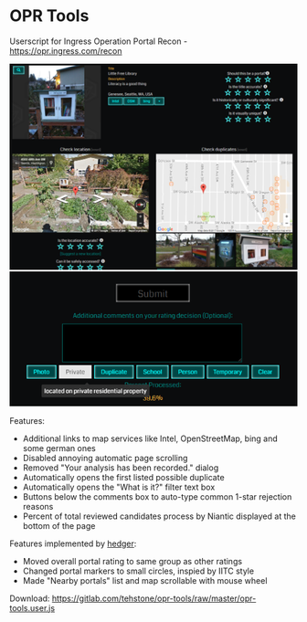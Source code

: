 # OPR Tools
Userscript for Ingress Operation Portal Recon - https://opr.ingress.com/recon

![](./image/opr-tools.png)
![](./image/opr-tools-2.png)

Features:
- Additional links to map services like Intel, OpenStreetMap, bing and some german ones
- Disabled annoying automatic page scrolling
- Removed "Your analysis has been recorded." dialog
- Automatically opens the first listed possible duplicate
- Automatically opens the "What is it?" filter text box
- Buttons below the comments box to auto-type common 1-star rejection reasons
- Percent of total reviewed candidates process by Niantic displayed at the bottom of the page

Features implemented by [hedger](https://gitlab.com/hedger/opr-tools):
- Moved overall portal rating to same group as other ratings
- Changed portal markers to small circles, inspied by IITC style
- Made "Nearby portals" list and map scrollable with mouse wheel


Download: https://gitlab.com/tehstone/opr-tools/raw/master/opr-tools.user.js